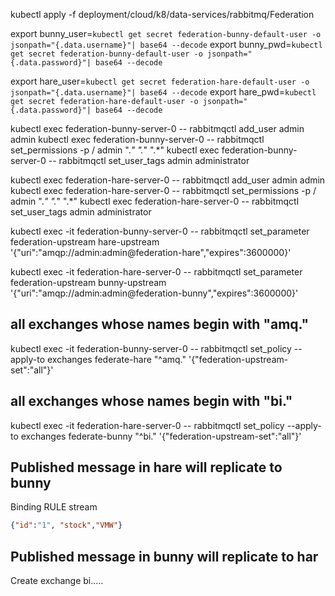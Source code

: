 kubectl apply -f deployment/cloud/k8/data-services/rabbitmq/Federation



export bunny_user=`kubectl get secret federation-bunny-default-user -o jsonpath="{.data.username}"| base64 --decode`
export bunny_pwd=`kubectl get secret federation-bunny-default-user -o jsonpath="{.data.password}"| base64 --decode`

export hare_user=`kubectl get secret federation-hare-default-user -o jsonpath="{.data.username}"| base64 --decode`
export hare_pwd=`kubectl get secret federation-hare-default-user -o jsonpath="{.data.password}"| base64 --decode`


kubectl exec federation-bunny-server-0  -- rabbitmqctl add_user admin admin
kubectl exec federation-bunny-server-0 -- rabbitmqctl set_permissions  -p / admin ".*" ".*" ".*"
kubectl exec federation-bunny-server-0 -- rabbitmqctl set_user_tags admin administrator


kubectl exec federation-hare-server-0  -- rabbitmqctl add_user admin admin
kubectl exec federation-hare-server-0 -- rabbitmqctl set_permissions  -p / admin ".*" ".*" ".*"
kubectl exec federation-hare-server-0 -- rabbitmqctl set_user_tags admin administrator

kubectl exec -it federation-bunny-server-0 -- rabbitmqctl set_parameter federation-upstream hare-upstream '{"uri":"amqp://admin:admin@federation-hare","expires":3600000}'

kubectl exec -it federation-hare-server-0 -- rabbitmqctl set_parameter federation-upstream bunny-upstream '{"uri":"amqp://admin:admin@federation-bunny","expires":3600000}'



##  all exchanges whose names begin with "amq." 

kubectl exec -it federation-bunny-server-0 -- rabbitmqctl set_policy --apply-to exchanges federate-hare "^amq\." '{"federation-upstream-set":"all"}'

##  all exchanges whose names begin with "bi."
kubectl exec -it federation-hare-server-0 -- rabbitmqctl set_policy --apply-to exchanges federate-bunny "^bi\." '{"federation-upstream-set":"all"}'


## Published message in hare will replicate to bunny

Binding RULE
stream

```json
{"id":"1", "stock","VMW"}
```


## Published message in bunny will replicate to har

Create exchange bi.....

